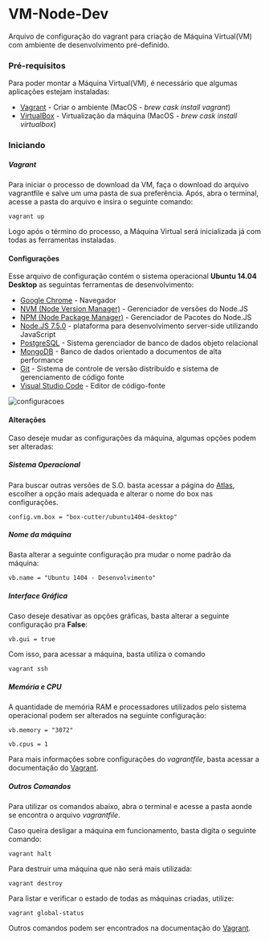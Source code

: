 # VM-Node-Dev

Arquivo de configuração do vagrant para criação de Máquina Virtual(VM) com ambiente de desenvolvimento pré-definido.


### Pré-requisitos

Para poder montar a Máquina Virtual(VM), é necessário que algumas aplicações estejam instaladas:


* [Vagrant](https://www.vagrantup.com/) - Criar o ambiente (MacOS - *brew cask install vagrant*)
* [VirtualBox](https://www.virtualbox.org/) - Virtualização da máquina (MacOS - *brew cask install virtualbox*)


### Iniciando

##### Vagrant
Para iniciar o processo de download da VM, faça o download do arquivo vagrantfile e salve um uma pasta de sua preferência. Após, abra o terminal, acesse a pasta do arquivo e insira o seguinte comando:

```
vagrant up
```

Logo após o término do processo, a Máquina Virtual será inicializada já com todas as ferramentas instaladas.


#### Configurações

Esse arquivo de configuração contém o sistema operacional **Ubuntu 14.04 Desktop**  as seguintas ferramentas de desenvolvimento:

* [Google Chrome](https://www.google.com/chrome/browser/desktop/index.html) - Navegador
* [NVM (Node Version Manager)](https://github.com/creationix/nvm) - Gerenciador de versões do Node.JS
* [NPM (Node Package Manager)](https://www.npmjs.com/) - Gerenciador de Pacotes do Node.JS
* [Node.JS 7.5.0](https://nodejs.org) - plataforma para desenvolvimento server-side utilizando JavaScript
* [PostgreSQL](https://www.postgresql.org/) - Sistema gerenciador de banco de dados objeto relacional
* [MongoDB](https://www.mongodb.com/) - Banco de dados orientado a documentos de alta performance
* [Git]() - Sistema de controle de versão distribuído e sistema de gerenciamento de código fonte
* [Visual Studio Code](https://code.visualstudio.com/) - Editor de código-fonte

![configuracoes](https://lh3.googleusercontent.com/-mC9OFyyFps0/WKYBVbn_VgI/AAAAAAAACpw/h821_F5FIzwrHRSdwChhyyme7PfxWNqqACL0B/h1080/2017-02-16.png)


#### Alterações

Caso deseje mudar as configurações da máquina, algumas opções podem ser alteradas:

##### Sistema Operacional

Para buscar outras versões de S.O. basta acessar a página do [Atlas](https://atlas.hashicorp.com/boxes/search), escolher a opção mais adequada e alterar o nome do box nas configurações.

```
config.vm.box = "box-cutter/ubuntu1404-desktop"
```

##### Nome da máquina

Basta alterar a seguinte configuração pra mudar o nome padrão da máquina:
```
vb.name = "Ubuntu 1404 - Desenvolvimento"
```

##### Interface Gráfica

Caso deseje desativar as opções gráficas, basta alterar a seguinte configuração pra **False**:


```
vb.gui = true
```

Com isso, para acessar a máquina, basta utiliza o comando

```
vagrant ssh
```

##### Memória e CPU

A quantidade de memória RAM e processadores utilizados pelo sistema operacional podem ser alterados na seguinte configuração:
```
vb.memory = "3072"
```
```
vb.cpus = 1
```

Para mais informações sobre configurações do *vagrantfile*, basta acessar a documentação do [Vagrant](https://www.vagrantup.com/docs/).

##### Outros Comandos

Para utilizar os comandos abaixo, abra o terminal e acesse a pasta aonde se encontra o arquivo *vagrantfile*.

Caso queira desligar a máquina em funcionamento, basta digita o seguinte comando:

```
vagrant halt
```

Para destruir uma máquina que não será mais utilizada:

```
vagrant destroy
```

Para listar e verificar o estado de todas as máquinas criadas, utilize:

```
vagrant global-status
```

Outros comandos podem ser encontrados na documentação do [Vagrant](https://www.vagrantup.com/docs/).